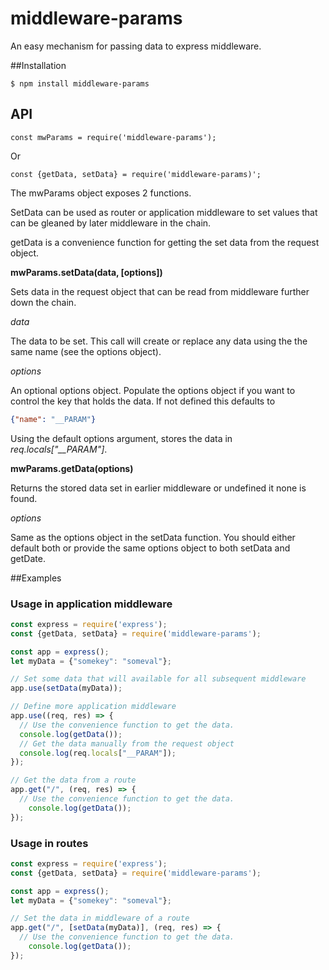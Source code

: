 # middleware-params
An easy mechanism for passing data to express middleware.

##Installation
```text
$ npm install middleware-params
```

## API
```text
const mwParams = require('middleware-params');
```
Or
```text
const {getData, setData} = require('middleware-params)';
```


The mwParams object exposes 2 functions. 

SetData can be used as router or application middleware to set values that can be
gleaned by later middleware in the chain. 

getData is a convenience function for getting the set data
from the request object.

__mwParams.setData(data, [options])__

Sets data in the request object that can be read from 
middleware further down the chain. 

_data_

The data to be set. This call will create or replace any data
using the the same name (see the options object).

_options_
 
An optional options object. Populate the options object if you
want to control the key that holds the data. If not defined this defaults to
```json
{"name": "__PARAM"}
```
Using the default options argument, stores the data in _req.locals\["\_\_PARAM"\]_.

__mwParams.getData(options)__

Returns the stored data set in earlier middleware or undefined it none is found.
 
_options_

Same as the options object in the setData function. You should either default both
or provide the same options object to both setData and getDate.

##Examples

### Usage in application middleware
```js
const express = require('express');
const {getData, setData} = require('middleware-params');

const app = express();
let myData = {"somekey": "someval"};

// Set some data that will available for all subsequent middleware
app.use(setData(myData));

// Define more application middleware
app.use((req, res) => {
  // Use the convenience function to get the data.
  console.log(getData());
  // Get the data manually from the request object
  console.log(req.locals["__PARAM"]);
});

// Get the data from a route
app.get("/", (req, res) => {
  // Use the convenience function to get the data.
    console.log(getData());    
});
```

### Usage in routes
```js
const express = require('express');
const {getData, setData} = require('middleware-params');

const app = express();
let myData = {"somekey": "someval"};

// Set the data in middleware of a route
app.get("/", [setData(myData)], (req, res) => {
  // Use the convenience function to get the data.
    console.log(getData());    
});
```
  
  
